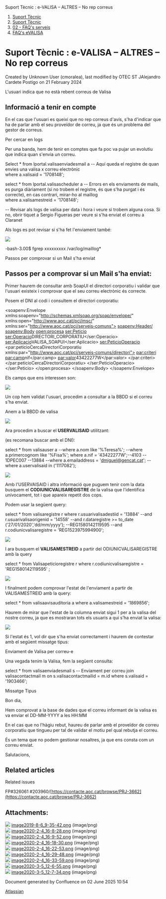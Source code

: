 Suport Tècnic : e-VALISA – ALTRES – No rep correus  

1.  [Suport Tècnic](index.md)
2.  [Suport Tècnic](13893782.md)
3.  [02 - FAQ's serveis](26313393.md)
4.  [FAQ's eVALISA](28705569.md)

Suport Tècnic : e-VALISA – ALTRES – No rep correus
==================================================

Created by Unknown User (cmoralea), last modified by OTEC ST JAlejandro Cardete Postigo on 21 February 2024

L'usuari indica que no està rebent correus de Valisa

Informació a tenir en compte
----------------------------

  

En el cas que l'usuari es queixi que no rep correus d'avís, s'ha d'indicar que ha de parlar amb el seu proveïdor de correu, ja que és un problema del gestor de correus.

  

Per cercar en logs

Per una banda, hem de tenir en comptes que fa poc va pujar un evolutiu que indica quan s'envia un correu.

  

Select \* from lportal.valisaenviadesmail a -- Aquí queda el registre de quan envies una valisa x correu electrònic  
where a.valisaid = '1708148';

select \* from lportal.valisascheduler a -- Errors en els enviaments de mails, es purga diàriament (si no trobem el registre, és que s'ha purgat i és correcte), en cas contrari, mirar-ho al maillog  
where a.valisamestreid = '1708148';

\-- Revisar als logs de valisa per data i hora i veure si trobem alguna cosa. Si no, obrir tiquet a Sergio Figueras per veure si s'ha enviat el correu a Claranet

  

  

Als logs es pot revisar si s'ha fet l'enviament també:

  

![](attachments/26313220/26317874.png)

  

\-bash-3.00$ fgrep xxxxxxxxx /var/log/maillog\*

Passos per comprovar si un Mail s'ha enviat

**Passos per a comprovar si un Mail s'ha enviat:**
--------------------------------------------------

Primer haurem de consultar amb SoapUI el directori corporatiu i validar que l'usuari existeix i comprovar que el seu correu electrònic és correcte.

Posem el DNI al codi i consultem el directori corporatiu:

<soapenv:Envelope xmlns:soapenv="http://schemas.xmlsoap.org/soap/envelope/" xmlns:open="http://www.aoc.cat/pci/msc/" xmlns:ser="http://www.aoc.cat/pci/serveis-comuns">
   <soapenv:Header/>
   <soapenv:Body>
      <open:procesa>
         <ser:Peticio>
            <ser:Operacio>DIRECTORI\_CORPORATIU</ser:Operacio>
            <ser:Aplicacio>VALISA\_SOAPUI</ser:Aplicacio>
            <ser:PeticioOperacio>
		<par:peticioCercaDirectoriCorporatiu xmlns:par="http://www.aoc.cat/pci/serveis-comuns/directori">
		    <par:criteri>
			<par:camp>nif</par:camp>
			<par:valor>43422277W</par:valor>
		    </par:criteri>
		</par:peticioCercaDirectoriCorporatiu>
	    </ser:PeticioOperacio>
         </ser:Peticio>
      </open:procesa>
   </soapenv:Body>
</soapenv:Envelope>

Els camps que ens interessen son:

![](attachments/26313220/34504767.png)

  

Un cop hem validat l'usuari, procedim a consultar a la BBDD si el correu s'ha enviat.

Anem a la BBDD de valisa

![](attachments/26313220/34504768.png)

Ara procedim a buscar el **USERVALISAID** utilitzant:

(es recomana buscar amb el DNI):

select \* from valisauser a
--where a.nom like '%Teresa%';
--where  a.primercognom like '%Fisa%';
where a.nif = '43422277W';--4103  -- 1DPEC007 --13884
--where a.emailaddress = 'dmiguel@gencat.cat';
--where a.uservalisaid in ('1117082');

![](attachments/26313220/34504769.png)

Amb l'USERVAISAID i altra informació que puguem tenir com la data busquem el **CODIUNICVALISAREGISTRE** de la valisa que l'identifica unívocament, tot i que apareix repetit dos cops.

Podem usar la següent query:

select \* from valisaregistre r
where r.usuarivalisadestiid = '13884'
--and r.usuarivalisaorigenid = '14558'
--and r.dataregistre >= to\_date ('27/01/2020','dd/mm/yyyy'); --REG1580142119595
--and r.codiunicvalisaregistre = 'REG1523975994900';

![](attachments/26313220/34504770.png)

I ara busquem el **VALISAMESTREID** a partir del ODIUNICVALISAREGISTRE amb la query

select \* from Valisapeticioregistre r where r.codiunicvalisaregistre = 'REG1580142119595' ;

![](attachments/26313220/34504771.png)

I finalment podem comprovar l'estat de l'enviament a partir de VALISAMESTREID amb la query:

select \* from valisaavisauditoria a
where a.valisamestreid = '1869856';

Haurem de mirar que l'estat de la columna enviat sigui 1 per a la valisa del nostre correu, ja que es mostraran tots els usuaris a qui s'ha enviat la valisa:

![](attachments/26313220/34504772.png)

  

Si l'estat és 1, vol dir que s'ha enviat correctament i haurem de contestar amb el següent missatge tipus:

  

  

Enviament de Valisa per correu-e

Una vegada tenim la Valisa, fem la següent consulta:

select \* from valisaenviadesmail s -- Enviament per correu
join valisacontactmail m
on s.valisacontactmailid = m.id
where s.valisaid = '1903466';

Missatge Tipus

Bon dia,

Hem comprovat a la base de dades que el correu informant de la valisa es va enviar el DD-MM-YYYY a les HH:MM

  
En el cas que no l'hàgiu rebut, haureu de parlar amb el proveïdor de correu corporatiu que tingueu per tal de validar el motiu pel qual rebutja el correu.  
  

És un tema que no podem gestionar nosaltres, ja que ens consta com un correu enviat.

  

Salutacions,

  
Related articles
-------------------

  

Related issues

FP#326061 #203960/[https://contacte.aoc.cat/browse/PRJ-3662](https://contacte.aoc.cat/browse/PRJ-3662)

Attachments:
------------

![](images/icons/bullet_blue.gif) [image2019-8-6\_9-35-42.png](attachments/26313220/26317874.png) (image/png)  
![](images/icons/bullet_blue.gif) [image2020-2-4\_16-8-28.png](attachments/26313220/34504767.png) (image/png)  
![](images/icons/bullet_blue.gif) [image2020-2-4\_16-9-52.png](attachments/26313220/34504768.png) (image/png)  
![](images/icons/bullet_blue.gif) [image2020-2-4\_16-18-30.png](attachments/26313220/34504769.png) (image/png)  
![](images/icons/bullet_blue.gif) [image2020-2-4\_16-22-53.png](attachments/26313220/34504770.png) (image/png)  
![](images/icons/bullet_blue.gif) [image2020-2-4\_16-29-48.png](attachments/26313220/34504771.png) (image/png)  
![](images/icons/bullet_blue.gif) [image2020-2-4\_16-33-59.png](attachments/26313220/34504772.png) (image/png)  
![](images/icons/bullet_blue.gif) [image2020-3-5\_12-6-55.png](attachments/26313220/36339842.png) (image/png)  
![](images/icons/bullet_blue.gif) [image2020-3-5\_12-7-34.png](attachments/26313220/36339843.png) (image/png)  

Document generated by Confluence on 02 June 2025 10:54

[Atlassian](http://www.atlassian.com/)
